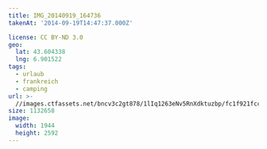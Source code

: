 ```yaml
---
title: IMG_20140919_164736
takenAt: '2014-09-19T14:47:37.000Z'

license: CC BY-ND 3.0
geo:
  lat: 43.604338
  lng: 6.901522
tags:
  - urlaub
  - frankreich
  - camping
url: >-
  //images.ctfassets.net/bncv3c2gt878/1lIq1263eNv5RnXdktuzbp/fc1f921fcc194e9a2435d2619a8351d2/img_20140919_164736_28313035105_o
size: 1132658
image:
  width: 1944
  height: 2592
---
```


